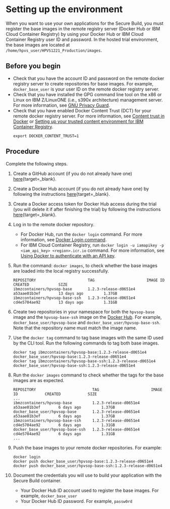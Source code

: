 # Setting up the environment

When you want to use your own applications for the Secure Build, you must register the base images in the remote registry server (Docker Hub or IBM Cloud Container Registry) by using your Docker Hub or IBM Cloud Container Registry user ID and password. In the hosted trial environment, the base images are located at `/home/hpvs_user/HPVS1221_Production/images`.

## Before you begin

* Check that you have the account ID and password on the remote docker registry server to create repositories for base images. For example, `docker_base_user` is your user ID on the remote docker registry server.
*  Check that you have installed the GPG command line tool on the x86 or Linux on IBM Z/LinuxONE (i.e., s390x architecture) management server. For more information, see [GNU Privacy Guard](https://www.gnupg.org/index.html).
* Check that you have enabled Docker Content Trust (DCT) for your remote docker registry server. For more information, see [Content trust in Docker](https://docs.docker.com/engine/security/trust/content_trust/) or [Setting up your trusted content environment for IBM Container Registry](https://cloud.ibm.com/docs/services/Registry?topic=registry-registry_trustedcontent#registry_trustedcontent_dct_notary).
  ```
  export DOCKER_CONTENT_TRUST=1
  ```

## Procedure
Complete the following steps.

1. Create a GitHub account (if you do not already have one) [here](https://github.com/join?ref_cta=Sign+up&ref_loc=header+logged+out&ref_page=%2F&source=header-home){target=_blank}.

2. Create a Docker Hub account (if you do not already have one) by following the instructions [here](https://docs.docker.com/docker-id/){target=_blank}.

3. Create a Docker access token for Docker Hub access during the trial (you will delete it if after finishing the trial) by following the instructions [here](https://docs.docker.com/docker-hub/access-tokens/#create-an-access-token){target=_blank}.

4. Log in to the remote docker repository.  
    * For Docker Hub, run the `docker login` command. For more information, see [Docker Login command](https://docs.docker.com/engine/reference/commandline/login/).
    * For IBM Cloud Container Registry, run `docker login -u iamapikey -p <iam_api_key> <region>.icr.io` command. For more information, see [Using Docker to authenticate with an API key](https://cloud.ibm.com/docs/Registry?topic=registry-registry_access#registry_access_apikey_auth_docker).

5. Run the command: `docker images`, to check whether the base images are loaded into the local registry successfully.
   ```
   REPOSITORY                       TAG                       IMAGE ID            CREATED             SIZE
   ibmzcontainers/hpvsop-base       1.2.3-release-d0651e4     a53aae01b3ef        13 days ago         1.37GB
   ibmzcontainers/hpvsop-base-ssh   1.2.3-release-d0651e4     cd4e5704ae92        13 days ago         1.31GB
   ```

6. Create two repositories in your namespace for both the `hpvsop-base` image and the `hpvsop-base-ssh` image on the [Docker Hub](https://hub.docker.com/). For example, `docker_base_user/hpvsop-base` and `docker_base_user/hpvsop-base-ssh`. Note that the repository name must match the image name.

7. Use the `docker tag` command to tag base images with the same ID used by the CLI tool. Run the following commands to tag both base images.
   ```
   docker tag ibmzcontainers/hpvsop-base:1.2.3-release-d0651e4 docker_base_user/hpvsop-base:1.2.3-release-d0651e4
   docker tag ibmzcontainers/hpvsop-base-ssh:1.2.3-release-d0651e4 docker_base_user/hpvsop-base-ssh:1.2.3-release-d0651e4
   ```

8. Run the `docker images` command to check whether the tags for the base images are as expected.
   ```
   REPOSITORY                         TAG                       IMAGE ID            CREATED            SIZE
   ...
   ibmzcontainers/hpvsop-base         1.2.3-release-d0651e4     a53aae01b3ef        6 days ago         1.37GB
   docker_base_user/hpvsop-base       1.2.3-release-d0651e4     a53aae01b3ef        6 days ago         1.37GB
   ibmzcontainers/hpvsop-base-ssh     1.2.3-release-d0651e4     cd4e5704ae92        6 days ago         1.31GB
   docker_base_user/hpvsop-base-ssh   1.2.3-release-d0651e4     cd4e5704ae92        6 days ago         1.31GB
   ...
   ```
9. Push the base images to your remote docker repositories. For example:
   ```
   docker login
   docker push docker_base_user/hpvsop-base:1.2.3-release-d0651e4
   docker push docker_base_user/hpvsop-base-ssh:1.2.3-release-d0651e4
   ```

10. Document the credentials you will use to build your application with the Secure Build container.
    * Your Docker Hub ID account used to register the base images. For example, `docker_base_user`
    * Your Docker Hub ID password. For example, `passw0rd`
